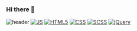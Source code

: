### Hi there 👋

<!--
**WonJun-Yeo/WonJun-Yeo** is a ✨ _special_ ✨ repository because its `README.md` (this file) appears on your GitHub profile.

Here are some ideas to get you started:

- 🔭 I’m currently working on ...
- 🌱 I’m currently learning ...
- 👯 I’m looking to collaborate on ...
- 🤔 I’m looking for help with ...
- 💬 Ask me about ...
- 📫 How to reach me: ...
- 😄 Pronouns: ...
- ⚡ Fun fact: ...
-->
![header](https://capsule-render.vercel.app/api?type=cylinder&color=auto&height=300&section=header&text=RubisCo%20render&fontSize=90)
[![JS](https://img.shields.io/badge/JavaScript-F7DF1E?style=flat-square&logo=JavaScript&logoColor=black)]()
[![HTML5](https://img.shields.io/badge/HTML5-E34F26?style=flat-square&logo=HTML5&logoColor=black)]()
[![CSS](https://img.shields.io/badge/CSS-F7DF1E?style=flat-square&logo=CSS&logoColor=black)]()
[![SCSS](https://img.shields.io/badge/SCSS-F7DF1E?style=flat-square&logo=SCSS&logoColor=black)]()
[![jQuery](https://img.shields.io/badge/jQuery-F7DF1E?style=flat-square&logo=jQuery&logoColor=black)]()
